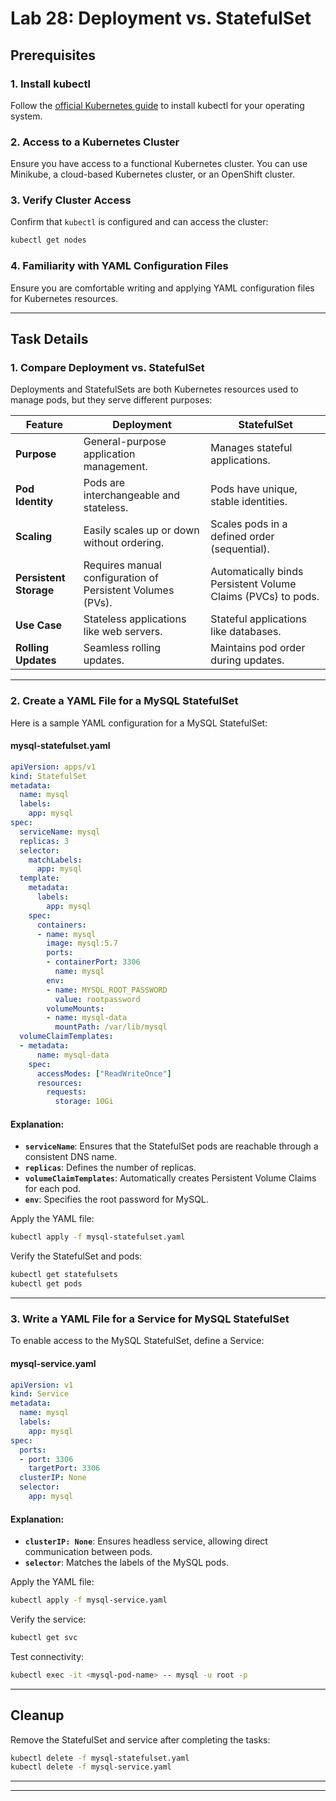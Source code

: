 # **Lab 28: Deployment vs. StatefulSet**

## **Prerequisites**

### **1. Install kubectl**
Follow the [official Kubernetes guide](https://kubernetes.io/docs/tasks/tools/) to install kubectl for your operating system.

### **2. Access to a Kubernetes Cluster**
Ensure you have access to a functional Kubernetes cluster. You can use Minikube, a cloud-based Kubernetes cluster, or an OpenShift cluster.

### **3. Verify Cluster Access**
Confirm that `kubectl` is configured and can access the cluster:
```bash
kubectl get nodes
```

### **4. Familiarity with YAML Configuration Files**
Ensure you are comfortable writing and applying YAML configuration files for Kubernetes resources.

---

## **Task Details**

### **1. Compare Deployment vs. StatefulSet**
Deployments and StatefulSets are both Kubernetes resources used to manage pods, but they serve different purposes:

| Feature                    | **Deployment**                                      | **StatefulSet**                                |
|----------------------------|----------------------------------------------------|------------------------------------------------|
| **Purpose**                | General-purpose application management.           | Manages stateful applications.                |
| **Pod Identity**           | Pods are interchangeable and stateless.           | Pods have unique, stable identities.          |
| **Scaling**                | Easily scales up or down without ordering.        | Scales pods in a defined order (sequential).  |
| **Persistent Storage**     | Requires manual configuration of Persistent Volumes (PVs). | Automatically binds Persistent Volume Claims (PVCs) to pods. |
| **Use Case**               | Stateless applications like web servers.          | Stateful applications like databases.         |
| **Rolling Updates**        | Seamless rolling updates.                         | Maintains pod order during updates.           |

---

### **2. Create a YAML File for a MySQL StatefulSet**
Here is a sample YAML configuration for a MySQL StatefulSet:

#### **mysql-statefulset.yaml**
```yaml
apiVersion: apps/v1
kind: StatefulSet
metadata:
  name: mysql
  labels:
    app: mysql
spec:
  serviceName: mysql
  replicas: 3
  selector:
    matchLabels:
      app: mysql
  template:
    metadata:
      labels:
        app: mysql
    spec:
      containers:
      - name: mysql
        image: mysql:5.7
        ports:
        - containerPort: 3306
          name: mysql
        env:
        - name: MYSQL_ROOT_PASSWORD
          value: rootpassword
        volumeMounts:
        - name: mysql-data
          mountPath: /var/lib/mysql
  volumeClaimTemplates:
  - metadata:
      name: mysql-data
    spec:
      accessModes: ["ReadWriteOnce"]
      resources:
        requests:
          storage: 10Gi
```

#### **Explanation:**
- **`serviceName`**: Ensures that the StatefulSet pods are reachable through a consistent DNS name.
- **`replicas`**: Defines the number of replicas.
- **`volumeClaimTemplates`**: Automatically creates Persistent Volume Claims for each pod.
- **`env`**: Specifies the root password for MySQL.

Apply the YAML file:
```bash
kubectl apply -f mysql-statefulset.yaml
```
Verify the StatefulSet and pods:
```bash
kubectl get statefulsets
kubectl get pods
```

---

### **3. Write a YAML File for a Service for MySQL StatefulSet**
To enable access to the MySQL StatefulSet, define a Service:

#### **mysql-service.yaml**
```yaml
apiVersion: v1
kind: Service
metadata:
  name: mysql
  labels:
    app: mysql
spec:
  ports:
  - port: 3306
    targetPort: 3306
  clusterIP: None
  selector:
    app: mysql
```

#### **Explanation:**
- **`clusterIP: None`**: Ensures headless service, allowing direct communication between pods.
- **`selector`**: Matches the labels of the MySQL pods.

Apply the YAML file:
```bash
kubectl apply -f mysql-service.yaml
```

Verify the service:
```bash
kubectl get svc
```

Test connectivity:
```bash
kubectl exec -it <mysql-pod-name> -- mysql -u root -p
```

---

## **Cleanup**
Remove the StatefulSet and service after completing the tasks:
```bash
kubectl delete -f mysql-statefulset.yaml
kubectl delete -f mysql-service.yaml
```

---



---

